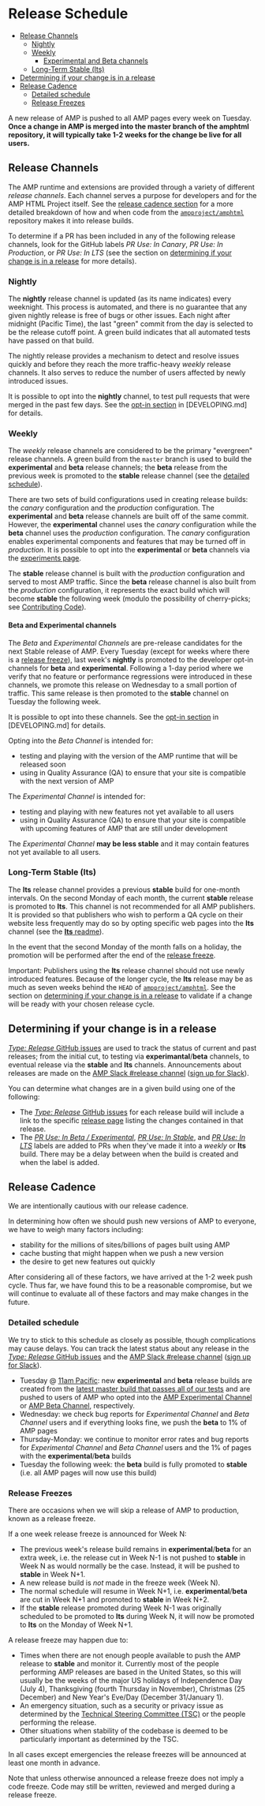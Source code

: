 # Release Schedule

- [Release Channels](#release-channels)
  - [Nightly](#nightly)
  - [Weekly](#weekly)
    - [Experimental and Beta channels](#experimental-and-beta-channels)
  - [Long-Term Stable (lts)](#long-term-stable-lts)
- [Determining if your change is in a release](#determining-if-your-change-is-in-a-release)
- [Release Cadence](#release-cadence)
  - [Detailed schedule](#detailed-schedule)
  - [Release Freezes](#release-freezes)

A new release of AMP is pushed to all AMP pages every week on Tuesday. **Once a change in AMP is merged into the master branch of the amphtml repository, it will typically take 1-2 weeks for the change be live for all users.**

## Release Channels

The AMP runtime and extensions are provided through a variety of different _release channels_. Each channel serves a purpose for developers and for the AMP HTML Project itself. See the [release cadence section](#release-cadence) for a more detailed breakdown of how and when code from the [`ampproject/amphtml`](https://github.com/ampproject/amphtml) repository makes it into release builds.

To determine if a PR has been included in any of the following release channels, look for the GitHub labels _PR Use: In Canary_, _PR Use: In Production_, or _PR Use: In LTS_ (see the section on [determining if your change is in a release](#Determining-if-your-change-is-in-a-release) for more details).

### Nightly

The **nightly** release channel is updated (as its name indicates) every weeknight. This process is automated, and there is no guarantee that any given nightly release is free of bugs or other issues. Each night after midnight (Pacific Time), the last "green" commit from the day is selected to be the release cutoff point. A green build indicates that all automated tests have passed on that build.

The nightly release provides a mechanism to detect and resolve issues quickly and before they reach the more traffic-heavy _weekly_ release channels. It also serves to reduce the number of users affected by newly introduced issues.

It is possible to opt into the **nightly** channel, to test pull requests that were merged in the past few days. See the [opt-in section](DEVELOPING.md#opting-in-to-pre-release-channels) in [DEVELOPING.md] for details.

### Weekly

The _weekly_ release channels are considered to be the primary "evergreen" release channels. A green build from the `master` branch is used to build the **experimental** and **beta** release channels; the **beta** release from the previous week is promoted to the **stable** release channel (see the [detailed schedule](#detailed-schedule)).

There are two sets of build configurations used in creating release builds: the _canary_ configuration and the _production_ configuration. The **experimental** and **beta** release channels are built off of the same commit. However, the **experimental** channel uses the _canary_ configuration while the **beta** channel uses the _production_ configuration. The _canary_ configuration enables experimental components and features that may be turned off in _production_. It is possible to opt into the **experimental** or **beta** channels via the [experiments page](https://cdn.ampproject.org/experiments.html).

The **stable** release channel is built with the _production_ configuration and served to most AMP traffic. Since the **beta** release channel is also built from the _production_ configuration, it represents the exact build which will become **stable** the following week (modulo the possibility of cherry-picks; see [Contributing Code](https://github.com/ampproject/amphtml/blob/master/contributing/contributing-code.md#Cherry-picks)).

#### Beta and Experimental channels

The _Beta_ and _Experimental Channels_ are pre-release candidates for the next Stable release of AMP. Every Tuesday (except for weeks where there is a [release freeze](#release-freezes)), last week's **nightly** is promoted to the developer opt-in channels for **beta** and **experimental**. Following a 1-day period where we verify that no feature or performance regressions were introduced in these channels, we promote this release on Wednesday to a small portion of traffic. This same release is then promoted to the **stable** channel on Tuesday the following week.

It is possible to opt into these channels. See the [opt-in section](DEVELOPING.md#opting-in-to-pre-release-channels) in [DEVELOPING.md] for details.

Opting into the _Beta Channel_ is intended for:

- testing and playing with the version of the AMP runtime that will be released soon
- using in Quality Assurance (QA) to ensure that your site is compatible with the next version of AMP

The _Experimental Channel_ is intended for:

- testing and playing with new features not yet available to all users
- using in Quality Assurance (QA) to ensure that your site is compatible with upcoming features of AMP that are still under development

The _Experimental Channel_ **may be less stable** and it may contain features not yet available to all users.

### Long-Term Stable (lts)

The **lts** release channel provides a previous **stable** build for one-month intervals. On the second Monday of each month, the current **stable** release is promoted to **lts**. This channel is not recommended for all AMP publishers. It is provided so that publishers who wish to perform a QA cycle on their website less frequently may do so by opting specific web pages into the **lts** channel (see the [**lts** readme](https://github.com/ampproject/amphtml/blob/master/contributing/lts-release.md)).

In the event that the second Monday of the month falls on a holiday, the promotion will be performed after the end of the [release freeze](#release-freezes).

Important: Publishers using the **lts** release channel should not use newly introduced features. Because of the longer cycle, the **lts** release may be as much as seven weeks behind the `HEAD` of [`ampproject/amphtml`](https://github.com/ampproject/amphtml). See the section on [determining if your change is in a release](#Determining-if-your-change-is-in-a-release) to validate if a change will be ready with your chosen release cycle.

## Determining if your change is in a release

[_Type: Release_ GitHub issues](https://github.com/ampproject/amphtml/labels/Type%3A%20Release) are used to track the status of current and past releases; from the initial cut, to testing via **experimantal**/**beta** channels, to eventual release via the **stable** and **lts** channels. Announcements about releases are made on the [AMP Slack #release channel](https://amphtml.slack.com/messages/C4NVAR0H3/) ([sign up for Slack](https://bit.ly/amp-slack-signup)).

You can determine what changes are in a given build using one of the following:

- The [_Type: Release_ GitHub issues](https://github.com/ampproject/amphtml/labels/Type%3A%20Release) for each release build will include a link to the specific [release page](https://github.com/ampproject/amphtml/releases) listing the changes contained in that release.
- The [_PR Use: In Beta / Experimental_](https://github.com/ampproject/amphtml/issues?q=label%3A%22PR+use%3A+In+Beta+%2F+Experimental%22), [_PR Use: In Stable_](https://github.com/ampproject/amphtml/issues?utf8=%E2%9C%93&q=label%3A%22PR%20use%3A%20In%20Production%22), and [_PR Use: In LTS_](https://github.com/ampproject/amphtml/issues?utf8=%E2%9C%93&q=label%3A%22PR%20use%3A%20In%20LTS%22) labels are added to PRs when they've made it into a _weekly_ or **lts** build. There may be a delay between when the build is created and when the label is added.

## Release Cadence

We are intentionally cautious with our release cadence.

In determining how often we should push new versions of AMP to everyone, we have to weigh many factors including:

- stability for the millions of sites/billions of pages built using AMP
- cache busting that might happen when we push a new version
- the desire to get new features out quickly

After considering all of these factors, we have arrived at the 1-2 week push cycle. Thus far, we have found this to be a reasonable compromise, but we will continue to evaluate all of these factors and may make changes in the future.

### Detailed schedule

We try to stick to this schedule as closely as possible, though complications may cause delays. You can track the latest status about any release in the [_Type: Release_ GitHub issues](https://github.com/ampproject/amphtml/labels/Type%3A%20Release) and the [AMP Slack #release channel](https://amphtml.slack.com/messages/C4NVAR0H3/) ([sign up for Slack](https://bit.ly/amp-slack-signup)).

- Tuesday @ [11am Pacific](https://www.google.com/search?q=11am+pacific+in+current+time+zone): new **experimental** and **beta** release builds are created from the [latest master build that passes all of our tests](https://travis-ci.org/ampproject/amphtml/branches) and are pushed to users of AMP who opted into the [AMP Experimental Channel](#amp-experimental-and-beta-channels) or [AMP Beta Channel](#amp-experimental-and-beta-channels), respectively.
- Wednesday: we check bug reports for _Experimental Channel_ and _Beta Channel_ users and if everything looks fine, we push the **beta** to 1% of AMP pages
- Thursday-Monday: we continue to monitor error rates and bug reports for _Experimental Channel_ and _Beta Channel_ users and the 1% of pages with the **experimental**/**beta** builds
- Tuesday the following week: the **beta** build is fully promoted to **stable** (i.e. all AMP pages will now use this build)

### Release Freezes

There are occasions when we will skip a release of AMP to production, known as a release freeze.

If a one week release freeze is announced for Week N:

- The previous week's release build remains in **experimental**/**beta** for an extra week, i.e. the release cut in Week N-1 is not pushed to **stable** in Week N as would normally be the case. Instead, it will be pushed to **stable** in Week N+1.
- A new release build is _not_ made in the freeze week (Week N).
- The normal schedule will resume in Week N+1, i.e. **experimental**/**beta** are cut in Week N+1 and promoted to **stable** in Week N+2.
- If the **stable** release promoted during Week N-1 was originally scheduled to be promoted to **lts** during Week N, it will now be promoted to **lts** on the Monday of Week N+1.

A release freeze may happen due to:

- Times when there are not enough people available to push the AMP release to **stable** and monitor it. Currently most of the people performing AMP releases are based in the United States, so this will usually be the weeks of the major US holidays of Independence Day (July 4), Thanksgiving (fourth Thursday in November), Christmas (25 December) and New Year's Eve/Day (December 31/January 1).
- An emergency situation, such as a security or privacy issue as determined by the [Technical Steering Committee (TSC)](https://github.com/ampproject/meta-tsc) or the people performing the release.
- Other situations when stability of the codebase is deemed to be particularly important as determined by the TSC.

In all cases except emergencies the release freezes will be announced at least one month in advance.

Note that unless otherwise announced a release freeze does not imply a code freeze. Code may still be written, reviewed and merged during a release freeze.
